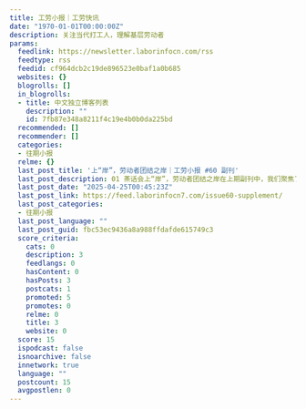 ```yaml
---
title: 工劳小报｜工劳快讯
date: "1970-01-01T00:00:00Z"
description: 关注当代打工人，理解基层劳动者
params:
  feedlink: https://newsletter.laborinfocn.com/rss
  feedtype: rss
  feedid: cf964dcb2c19de896523e0baf1a0b685
  websites: {}
  blogrolls: []
  in_blogrolls:
  - title: 中文独立博客列表
    description: ""
    id: 7fb87e348a8211f4c19e4b0b0da225bd
  recommended: []
  recommender: []
  categories:
  - 往期小报
  relme: {}
  last_post_title: '上“岸”，劳动者团结之岸｜工劳小报 #60 副刊'
  last_post_description: 01 茶话会上“岸”，劳动者团结之岸在上期副刊中，我们聚焦了“上岸”这一承载着复杂期望与沉重现实的话题。
  last_post_date: "2025-04-25T00:45:23Z"
  last_post_link: https://feed.laborinfocn7.com/issue60-supplement/
  last_post_categories:
  - 往期小报
  last_post_language: ""
  last_post_guid: fbc53ec9436a8a988ffdafde615749c3
  score_criteria:
    cats: 0
    description: 3
    feedlangs: 0
    hasContent: 0
    hasPosts: 3
    postcats: 1
    promoted: 5
    promotes: 0
    relme: 0
    title: 3
    website: 0
  score: 15
  ispodcast: false
  isnoarchive: false
  innetwork: true
  language: ""
  postcount: 15
  avgpostlen: 0
---
```

